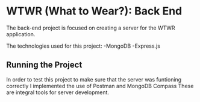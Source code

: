 # WTWR (What to Wear?): Back End
The back-end project is focused on creating a server for the WTWR application. 

The technologies used for this project:
-MongoDB
-Express.js 


## Running the Project
In order to test this project to make sure that the server was funtioning correctly I implemented the use of Postman and MongoDB Compass 
These are integral tools for server development. 



